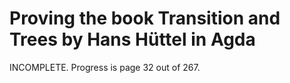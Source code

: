 #  Proving the book Transition and Trees by Hans Hüttel in Agda
INCOMPLETE.
Progress is page 32 out of 267.
